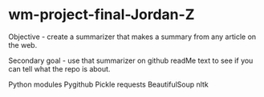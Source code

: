 # wm-project-final-Jordan-Z

Objective - create a summarizer that makes a summary from any article on the web. 

Secondary goal - use that summarizer on github readMe text to see if you can tell what the repo is about. 






Python modules
Pygithub
Pickle
requests
BeautifulSoup
nltk
